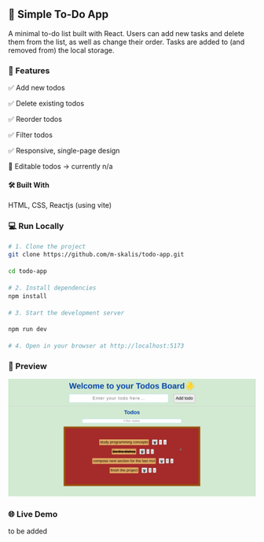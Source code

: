 ## 📝 Simple To-Do App

A minimal to-do list built with React.
Users can add new tasks and delete them from the list, as well as change their order.
Tasks are added to (and removed from) the local storage.

### 🚀 Features

✅ Add new todos 

✅ Delete existing todos

✅ Reorder todos

✅ Filter todos

✅ Responsive, single-page design

🔶 Editable todos -> currently n/a

#### 🛠️ Built With

HTML, CSS, Reactjs (using vite)

### 💻 Run Locally


```bash
# 1. Clone the project
git clone https://github.com/m-skalis/todo-app.git

cd todo-app

# 2. Install dependencies
npm install

# 3. Start the development server

npm run dev

# 4. Open in your browser at http://localhost:5173
```



### 📸 Preview

![A sample view of the application with a few tasks added and one crossed out](public/app-preview.png)

### 🌐 Live Demo
to be added
